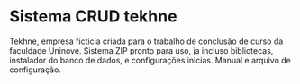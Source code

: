 # Sistema CRUD tekhne
Tekhne, empresa ficticia criada para o trabalho de conclusão de curso da faculdade Uninove. 
Sistema ZIP pronto para uso, ja incluso bibliotecas, instalador do banco de dados, e configurações inicias. Manual e arquivo de configuração.
